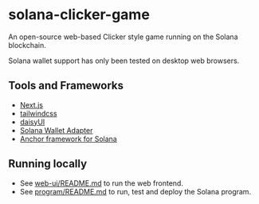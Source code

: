 # solana-clicker-game

An open-source web-based Clicker style game running on the Solana blockchain.

Solana wallet support has only been tested on desktop web browsers.

## Tools and Frameworks

- [Next.js](https://nextjs.org/)
- [tailwindcss](https://tailwindcss.com/)
- [daisyUI](https://daisyui.com)
- [Solana Wallet Adapter](https://github.com/solana-labs/wallet-adapter)
- [Anchor framework for Solana](https://book.anchor-lang.com/)

## Running locally

- See [web-ui/README.md](web-ui/README.md) to run the web frontend.
- See [program/README.md](program/README.md) to run, test and deploy the Solana program.

